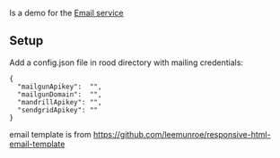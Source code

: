 Is a demo for the [Email service](http://github.com/nnmer/email-service)

Setup
-----

Add a config.json file in rood directory with mailing credentials:

```
{
  "mailgunApikey":  "",
  "mailgunDomain":  "",
  "mandrillApikey": "",
  "sendgridApikey": ""
}
```


email template is from https://github.com/leemunroe/responsive-html-email-template
